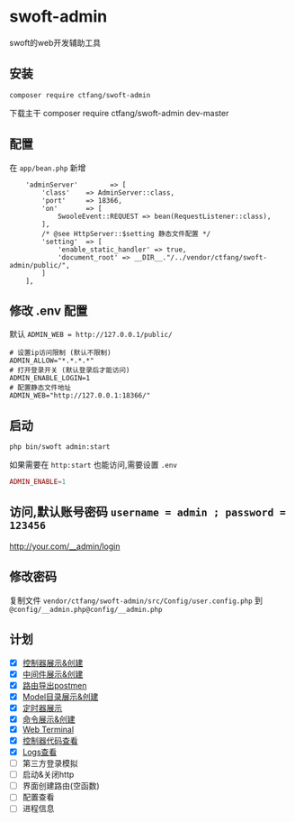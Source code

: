 # swoft-admin
swoft的web开发辅助工具

## 安装

~~~~
composer require ctfang/swoft-admin 
~~~~

下载主干 composer require ctfang/swoft-admin dev-master 

## 配置
在 `app/bean.php` 新增
~~~~
    'adminServer'        => [
        'class'    => AdminServer::class,
        'port'     => 18366,
        'on'       => [
            SwooleEvent::REQUEST => bean(RequestListener::class),
        ],
        /* @see HttpServer::$setting 静态文件配置 */
        'setting'  => [
            'enable_static_handler' => true,
            'document_root' => __DIR__."/../vendor/ctfang/swoft-admin/public/",
        ]
    ],
~~~~

## 修改 .env 配置

默认 `ADMIN_WEB = http://127.0.0.1/public/`
~~~~
# 设置ip访问限制 (默认不限制)
ADMIN_ALLOW="*.*.*.*"
# 打开登录开关 (默认登录后才能访问)
ADMIN_ENABLE_LOGIN=1
# 配置静态文件地址
ADMIN_WEB="http://127.0.0.1:18366/"
~~~~

## 启动
~~~~
php bin/swoft admin:start
~~~~

如果需要在 `http:start` 也能访问,需要设置 `.env`

````php
ADMIN_ENABLE=1
````

## 访问,默认账号密码 `username = admin ; password = 123456`

http://your.com/__admin/login

## 修改密码

复制文件 `vendor/ctfang/swoft-admin/src/Config/user.config.php` 到 `@config/__admin.php@config/__admin.php`


## 计划

- [x] [控制器展示&创建](https://github.com/ctfang/swoft-admin/blob/master/src/Http/Controller/RouteController.php) 
- [x] [中间件展示&创建](https://github.com/ctfang/swoft-admin/blob/master/src/Http/Controller/RouteController.php) 
- [x] [路由导出postmen](https://github.com/ctfang/swoft-admin/blob/master/src/Http/Controller/RouteController.php) 
- [x] [Model目录展示&创建](https://github.com/ctfang/swoft-admin/blob/master/src/Http/Controller) 
- [x] [定时器展示](https://github.com/ctfang/swoft-admin/blob/master/src/Http/Controller) 
- [x] [命令展示&创建](https://github.com/ctfang/swoft-admin/blob/master/src/Http/Controller) 
- [x] [Web Terminal](https://github.com/ctfang/swoft-admin/blob/master/src/Http/Controller) 
- [x] [控制器代码查看](https://github.com/ctfang/swoft-admin/blob/master/src/Http/Controller) 
- [x] [Logs查看](https://github.com/ctfang/swoft-admin/blob/master/src/Http/Controller) 
- [ ] 第三方登录模拟
- [ ] 启动&关闭http
- [ ] 界面创建路由(空函数)
- [ ] 配置查看
- [ ] 进程信息
